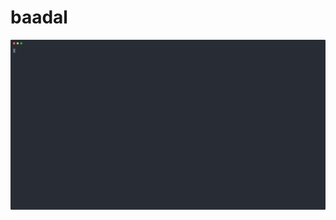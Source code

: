 # baadal

<p align="center">
  <img width="800" src="https://raw.githubusercontent.com/SachinMaharana/baadal/master/baadal.svg">
</p>
